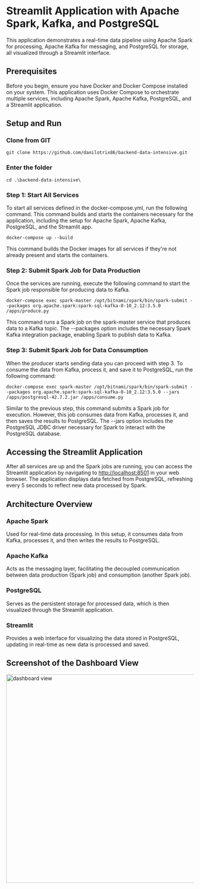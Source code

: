 # Streamlit Application with Apache Spark, Kafka, and PostgreSQL
This application demonstrates a real-time data pipeline using Apache Spark for processing, Apache Kafka for messaging, and PostgreSQL for storage, all visualized through a Streamlit interface.

## Prerequisites
Before you begin, ensure you have Docker and Docker Compose installed on your system. This application uses Docker Compose to orchestrate multiple services, including Apache Spark, Apache Kafka, PostgreSQL, and a Streamlit application.

## Setup and Run

### Clone from GIT
```
git clone https://github.com/danilotrix86/backend-data-intensive.git
```

### Enter the folder
```
cd .\backend-data-intensive\
```

### Step 1: Start All Services
To start all services defined in the docker-compose.yml, run the following command. This command builds and starts the containers necessary for the application, including the setup for Apache Spark, Apache Kafka, PostgreSQL, and the Streamlit app.

```
docker-compose up --build
```
This command builds the Docker images for all services if they're not already present and starts the containers. 

### Step 2: Submit Spark Job for Data Production
Once the services are running, execute the following command to start the Spark job responsible for producing data to Kafka.

```
docker-compose exec spark-master /opt/bitnami/spark/bin/spark-submit --packages org.apache.spark:spark-sql-kafka-0-10_2.12:3.5.0 /apps/produce.py
```
This command runs a Spark job on the spark-master service that produces data to a Kafka topic. The --packages option includes the necessary Spark Kafka integration package, enabling Spark to publish data to Kafka.

### Step 3: Submit Spark Job for Data Consumption
When the producer starts sending data you can proceed with step 3.
To consume the data from Kafka, process it, and save it to PostgreSQL, run the following command:

```
docker-compose exec spark-master /opt/bitnami/spark/bin/spark-submit --packages org.apache.spark:spark-sql-kafka-0-10_2.12:3.5.0 --jars /apps/postgresql-42.7.2.jar /apps/consume.py
```
Similar to the previous step, this command submits a Spark job for execution. However, this job consumes data from Kafka, processes it, and then saves the results to PostgreSQL. The --jars option includes the PostgreSQL JDBC driver necessary for Spark to interact with the PostgreSQL database.

## Accessing the Streamlit Application
After all services are up and the Spark jobs are running, you can access the Streamlit application by navigating to [http://localhost:8501](http://localhost:8501) in your web browser. 
The application displays data fetched from PostgreSQL, refreshing every 5 seconds to reflect new data processed by Spark.

## Architecture Overview
### Apache Spark
Used for real-time data processing. In this setup, it consumes data from Kafka, processes it, and then writes the results to PostgreSQL.
### Apache Kafka
Acts as the messaging layer, facilitating the decoupled communication between data production (Spark job) and consumption (another Spark job).
### PostgreSQL
Serves as the persistent storage for processed data, which is then visualized through the Streamlit application.
### Streamlit
Provides a web interface for visualizing the data stored in PostgreSQL, updating in real-time as new data is processed and saved.

## Screenshot of the Dashboard View
<img width="561" alt="dashboard view" src="https://github.com/danilotrix86/backend-data-intensive/assets/68116543/1cc49e80-e910-4bd6-8c47-1da9dd1255c8">

